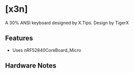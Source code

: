 # [x3n]

A 30% ANSI keyboard designed by X.Tips.
Design by TigerX

## Features

- Uses nRF52840CoreBoard_Micro 

## Hardware Notes
